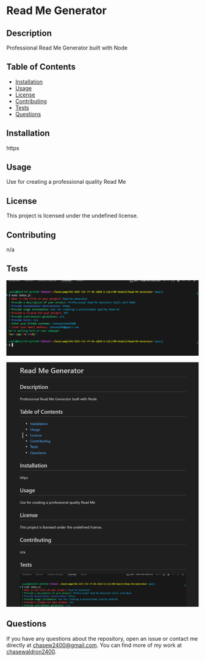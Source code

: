 # Read Me Generator
  
  ## Description
  
  Professional Read Me Generator built with Node
  
  ## Table of Contents
  
  - [Installation](#installation)
  - [Usage](#usage)
  - [License](#license)
  - [Contributing](#contributing)
  - [Tests](#tests)
  - [Questions](#questions)
  
  ## Installation
  
  https
  
  ## Usage
  
  Use for creating a professional quality Read Me
  
  ## License
  
  This project is licensed under the undefined license.
  
  ## Contributing
  
  n/a
  
  ## Tests
  
  ![alt text](image.png) 

  ![alt text](image-1.png)
  
  ## Questions
  
  If you have any questions about the repository, open an issue or contact me directly at chasew2400@gmail.com. You can find more of my work at [chasewaldron2400](https://github.com/chasewaldron2400).
